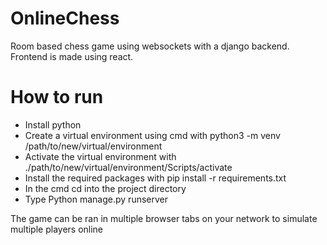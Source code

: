 # OnlineChess
Room based chess game using websockets with a django backend.
Frontend is made using react.

# How to run
- Install python
- Create a virtual environment using cmd with python3 -m venv /path/to/new/virtual/environment
- Activate the virtual environment with ./path/to/new/virtual/environment/Scripts/activate
- Install the required packages with pip install -r requirements.txt
- In the cmd cd into the project directory
- Type Python manage.py runserver

The game can be ran in multiple browser tabs on your network to simulate multiple players online
